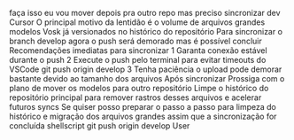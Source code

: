 faça isso
eu vou mover depois pra outro repo mas preciso sincronizar dev
Cursor
O principal motivo da lentidão é o volume de arquivos grandes modelos Vosk já versionados no histórico do repositório Para sincronizar o branch develop agora o push será demorado mas é possível concluir
Recomendações imediatas para sincronizar
1 Garanta conexão estável durante o push
2 Execute o push pelo terminal para evitar timeouts do VSCode
git push origin develop
3 Tenha paciência o upload pode demorar bastante devido ao tamanho dos arquivos
Após sincronizar
 Prossiga com o plano de mover os modelos para outro repositório
 Limpe o histórico do repositório principal para remover rastros desses arquivos e acelerar futuros syncs
Se quiser posso preparar o passo a passo para limpeza do histórico e migração dos arquivos grandes assim que a sincronização for concluída
shellscript
git push origin develop
User